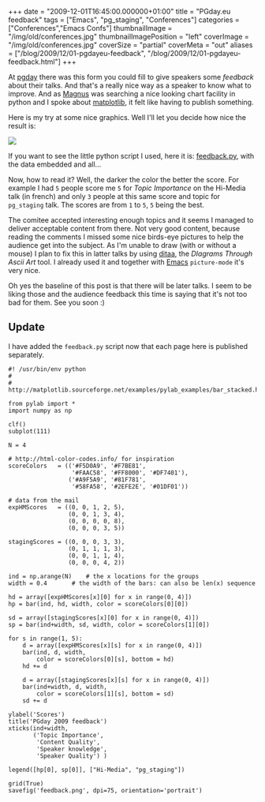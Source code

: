 +++
date = "2009-12-01T16:45:00.000000+01:00"
title = "PGday.eu feedback"
tags = ["Emacs", "pg_staging", "Conferences"]
categories = ["Conferences","Emacs Confs"]
thumbnailImage = "/img/old/conferences.jpg"
thumbnailImagePosition = "left"
coverImage = "/img/old/conferences.jpg"
coverSize = "partial"
coverMeta = "out"
aliases = ["/blog/2009/12/01-pgdayeu-feedback",
           "/blog/2009/12/01-pgdayeu-feedback.html"]
+++

At 
[pgday](http://2009.pgday.eu/) there was this form you could fill to give speakers some 
*feedback*
about their talks. And that's a really nice way as a speaker to know what to
improve. And as 
[Magnus](http://blog.hagander.net/archives/157-Feedback-from-pgday.eu.html) was searching a nice looking chart facility in python
and I spoke about 
[matplotlib](http://matplotlib.sourceforge.net/gallery.html), it felt like having to publish something.

Here is my try at some nice graphics. Well I'll let you decide how nice the
result is:


<div class="figure center dim-margin">
  <a href="../../../images//feedback.png">
    <img src="/img/old/feedback.png">
  </a>
</div>

If you want to see the little python script I used, here it is: 
[feedback.py](http://git.tapoueh.org/?p=pgconfs.git;a=blob;f=pgday_2009/feedback.py;hb=master),
with the data embedded and all...

Now, how to read it? Well, the darker the color the better the score. For
example I had 
`5` people score me 
`5` for 
*Topic Importance* on the Hi-Media talk
(in french) and only 
`3` people at this same score and topic for 
`pg_staging`
talk. The scores are from 
`1` to 
`5`, 
`5` being the best.

The comitee accepted interesting enough topics and it seems I managed to
deliver acceptable content from there. Not very good content, because
reading the comments I missed some nice birds-eye pictures to help the
audience get into the subject. As I'm unable to draw (with or without a
mouse) I plan to fix this in latter talks by using 
[ditaa](http://ditaa.sourceforge.net/), the 
*DIagrams
Through Ascii Art* tool. I already used it and together with 
[Emacs](news.dim.html)
`picture-mode` it's very nice.

Oh yes the baseline of this post is that there will be later talks. I seem
to be liking those and the audience feedback this time is saying that it's
not too bad for them. See you soon :)


## Update

I have added the 
`feedback.py` script now that each page here is published
separately.

~~~
#! /usr/bin/env python
#
# http://matplotlib.sourceforge.net/examples/pylab_examples/bar_stacked.html

from pylab import *
import numpy as np

clf()
subplot(111)

N = 4

# http://html-color-codes.info/ for inspiration
scoreColors   = (('#F5D0A9', '#F7BE81',
                  '#FAAC58', '#FF8000', '#DF7401'),
                 ('#A9F5A9', '#81F781',
                  '#58FA58', '#2EFE2E', '#01DF01'))

# data from the mail
expHMScores   = ((0, 0, 1, 2, 5),
                 (0, 0, 1, 3, 4),
                 (0, 0, 0, 0, 8),
                 (0, 0, 0, 3, 5))

stagingScores = ((0, 0, 0, 3, 3),
                 (0, 1, 1, 1, 3),
                 (0, 0, 1, 1, 4),
                 (0, 0, 0, 4, 2))

ind = np.arange(N)    # the x locations for the groups
width = 0.4       # the width of the bars: can also be len(x) sequence

hd = array([expHMScores[x][0] for x in range(0, 4)])
hp = bar(ind, hd, width, color = scoreColors[0][0])

sd = array([stagingScores[x][0] for x in range(0, 4)])
sp = bar(ind+width, sd, width, color = scoreColors[1][0])

for s in range(1, 5):
    d = array([expHMScores[x][s] for x in range(0, 4)])
    bar(ind, d, width,
        color = scoreColors[0][s], bottom = hd)
    hd += d

    d = array([stagingScores[x][s] for x in range(0, 4)])
    bar(ind+width, d, width,
        color = scoreColors[1][s], bottom = sd)
    sd += d

ylabel('Scores')
title('PGday 2009 feedback')
xticks(ind+width,
       ('Topic Importance',
        'Content Quality',
        'Speaker knowledge',
        'Speaker Quality') )

legend([hp[0], sp[0]], ["Hi-Media", "pg_staging"])

grid(True)
savefig('feedback.png', dpi=75, orientation='portrait')
~~~

